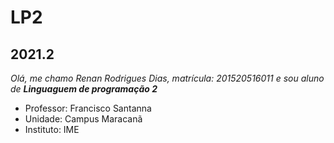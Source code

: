 # LP2
## 2021.2
*Olá, me chamo Renan Rodrigues Dias, matrícula: 201520516011 e sou aluno de **Linguaguem de programação 2***

+ Professor: Francisco Santanna
+ Unidade: Campus Maracanã
+ Instituto: IME

